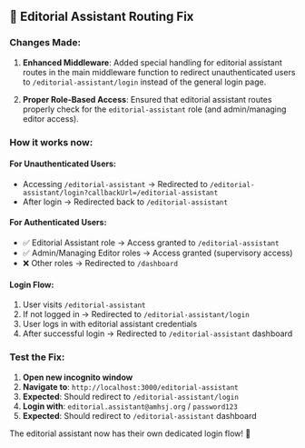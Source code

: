## 🎯 Editorial Assistant Routing Fix

### **Changes Made:**

1. **Enhanced Middleware**: Added special handling for editorial assistant routes in the main middleware function to redirect unauthenticated users to `/editorial-assistant/login` instead of the general login page.

2. **Proper Role-Based Access**: Ensured that editorial assistant routes properly check for the `editorial-assistant` role (and admin/managing editor access).

### **How it works now:**

#### **For Unauthenticated Users:**
- Accessing `/editorial-assistant` → Redirected to `/editorial-assistant/login?callbackUrl=/editorial-assistant`
- After login → Redirected back to `/editorial-assistant`

#### **For Authenticated Users:**
- ✅ Editorial Assistant role → Access granted to `/editorial-assistant`
- ✅ Admin/Managing Editor roles → Access granted (supervisory access)
- ❌ Other roles → Redirected to `/dashboard`

#### **Login Flow:**
1. User visits `/editorial-assistant`
2. If not logged in → Redirected to `/editorial-assistant/login`
3. User logs in with editorial assistant credentials
4. After successful login → Redirected to `/editorial-assistant` dashboard

### **Test the Fix:**

1. **Open new incognito window**
2. **Navigate to**: `http://localhost:3000/editorial-assistant`
3. **Expected**: Should redirect to `/editorial-assistant/login`
4. **Login with**: `editorial.assistant@amhsj.org` / `password123`
5. **Expected**: Should redirect to `/editorial-assistant` dashboard

The editorial assistant now has their own dedicated login flow! 🎉